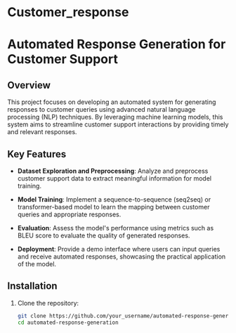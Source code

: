 # Customer_response


# Automated Response Generation for Customer Support

## Overview

This project focuses on developing an automated system for generating responses to customer queries using advanced natural language processing (NLP) techniques. By leveraging machine learning models, this system aims to streamline customer support interactions by providing timely and relevant responses.

## Key Features

- **Dataset Exploration and Preprocessing**: Analyze and preprocess customer support data to extract meaningful information for model training.
  
- **Model Training**: Implement a sequence-to-sequence (seq2seq) or transformer-based model to learn the mapping between customer queries and appropriate responses.
  
- **Evaluation**: Assess the model's performance using metrics such as BLEU score to evaluate the quality of generated responses.
  
- **Deployment**: Provide a demo interface where users can input queries and receive automated responses, showcasing the practical application of the model.


## Installation

1. Clone the repository:

   ```bash
   git clone https://github.com/your_username/automated-response-generation.git
   cd automated-response-generation
